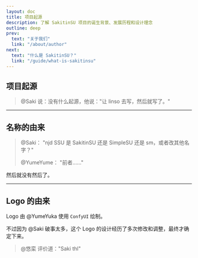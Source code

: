 ```yaml
---
layout: doc
title: 项目起源
description: 了解 SakitinSU 项目的诞生背景、发展历程和设计理念
outline: deep
prev:
  text: "关于我们"
  link: "/about/author"
next:
  text: "什么是 SakitinSU？"
  link: "/guide/what-is-sakitinsu"
---
```



## 项目起源

> @Saki 说：没有什么起源，他说："让 linso 去写，然后就写了。"

---

## 名称的由来

> @Saki：
> "njd SSU 是 SakitinSU 还是 SimpleSU 还是 sm，或者改其他名字？"
>
> @YumeYume：
> "前者……"

然后就没有然后了。

---

## Logo 的由来

Logo 由 @YumeYuka 使用 `ConfyUI` 绘制。

不过因为 @Saki 破事太多，这个 Logo 的设计经历了多次修改和调整，最终才确定下来。

> @悠栾 评价道："Saki thl"

